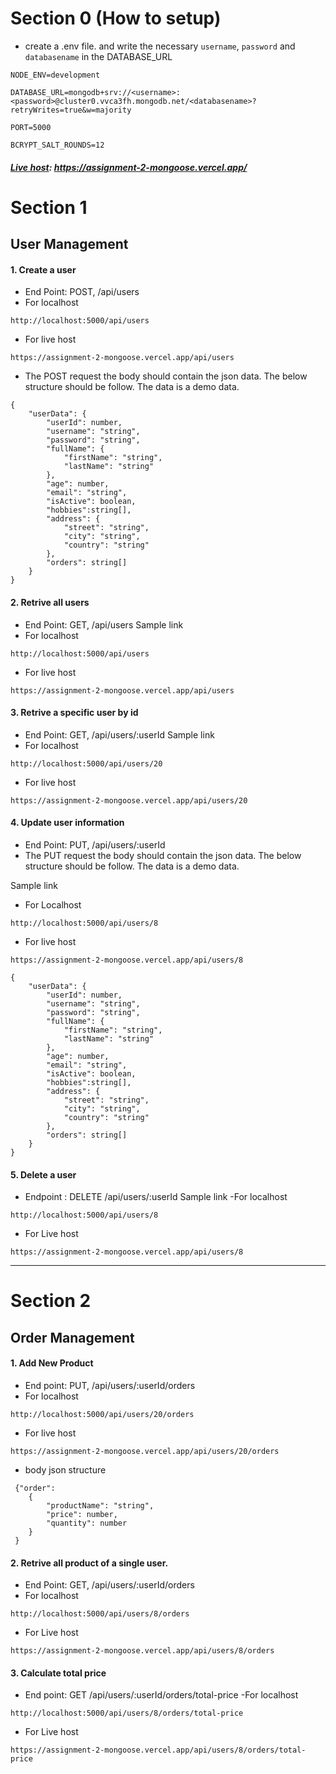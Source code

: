 
# Section 0 (How to setup)

- create a .env file. and write the necessary `username`, `password` and `databasename` in the DATABASE_URL
```
NODE_ENV=development

DATABASE_URL=mongodb+srv://<username>:<password>@cluster0.vvca3fh.mongodb.net/<databasename>?retryWrites=true&w=majority

PORT=5000

BCRYPT_SALT_ROUNDS=12
```

##### [Live host](https://assignment-2-mongoose.vercel.app/): https://assignment-2-mongoose.vercel.app/

# Section 1 
## User Management 

#### 1. Create a user
- End Point: POST,  /api/users 
- For localhost
```
http://localhost:5000/api/users
```
- For live host
```
https://assignment-2-mongoose.vercel.app/api/users
```
- The POST request the body should contain the json data. The below structure should be follow. The data is a demo data.

```
{
    "userData": {
        "userId": number,
        "username": "string",
        "password": "string",
        "fullName": {
            "firstName": "string",
            "lastName": "string"
        },
        "age": number,
        "email": "string",
        "isActive": boolean,
        "hobbies":string[],
        "address": {
            "street": "string",
            "city": "string",
            "country": "string"
        },
        "orders": string[]
    }
}
```


#### 2. Retrive all users
- End Point: GET, /api/users 
Sample link
- For localhost
```
http://localhost:5000/api/users
```
- For live host
```
https://assignment-2-mongoose.vercel.app/api/users
```
#### 3. Retrive a specific user by id
- End Point: GET, /api/users/:userId 
Sample link
- For localhost
```
http://localhost:5000/api/users/20
```
- For live host
```
https://assignment-2-mongoose.vercel.app/api/users/20
```

#### 4. Update user information 
- End Point: PUT, /api/users/:userId
- The PUT request the body should contain the json data. The below structure should be follow. The data is a demo data.

Sample link 
- For Localhost
```
http://localhost:5000/api/users/8
```
- For live host
```
https://assignment-2-mongoose.vercel.app/api/users/8
```

```
{
    "userData": {
        "userId": number,
        "username": "string",
        "password": "string",
        "fullName": {
            "firstName": "string",
            "lastName": "string"
        },
        "age": number,
        "email": "string",
        "isActive": boolean,
        "hobbies":string[],
        "address": {
            "street": "string",
            "city": "string",
            "country": "string"
        },
        "orders": string[]
    }
}
```

#### 5. Delete a user 
- Endpoint : DELETE /api/users/:userId 
Sample link
-For localhost
```
http://localhost:5000/api/users/8
```
- For Live host
```
https://assignment-2-mongoose.vercel.app/api/users/8
```


------------------------------

# Section 2 
## Order Management
 #### 1. Add New Product 

- End point: PUT, /api/users/:userId/orders
- For localhost
```
http://localhost:5000/api/users/20/orders
```
- For live host
```
https://assignment-2-mongoose.vercel.app/api/users/20/orders
```
- body json structure 
```
 {"order": 
    {
        "productName": "string",
        "price": number,
        "quantity": number
    }           
 }
```

#### 2. Retrive all product of a single user. 
- End Point: GET, /api/users/:userId/orders 
- For localhost
```
http://localhost:5000/api/users/8/orders
```
- For Live host
```
https://assignment-2-mongoose.vercel.app/api/users/8/orders
```

#### 3. Calculate total price 
- End point: GET /api/users/:userId/orders/total-price
-For localhost
```
http://localhost:5000/api/users/8/orders/total-price
```

- For Live host
```
https://assignment-2-mongoose.vercel.app/api/users/8/orders/total-price
```
